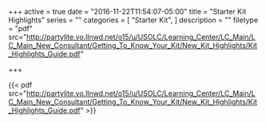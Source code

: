 +++
active = true
date = "2016-11-22T11:54:07-05:00"
title = "Starter Kit Highlights"
series = ""
categories = [
  "Starter Kit",
]
description = ""
filetype = "pdf"
src="http://partylite.vo.llnwd.net/o15/u/USOLC/Learning_Center/LC_Main/LC_Main_New_Consultant/Getting_To_Know_Your_Kit/New_Kit_Highlights/Kit_Highlights_Guide.pdf"

+++

{{< pdf src="http://partylite.vo.llnwd.net/o15/u/USOLC/Learning_Center/LC_Main/LC_Main_New_Consultant/Getting_To_Know_Your_Kit/New_Kit_Highlights/Kit_Highlights_Guide.pdf" >}}
